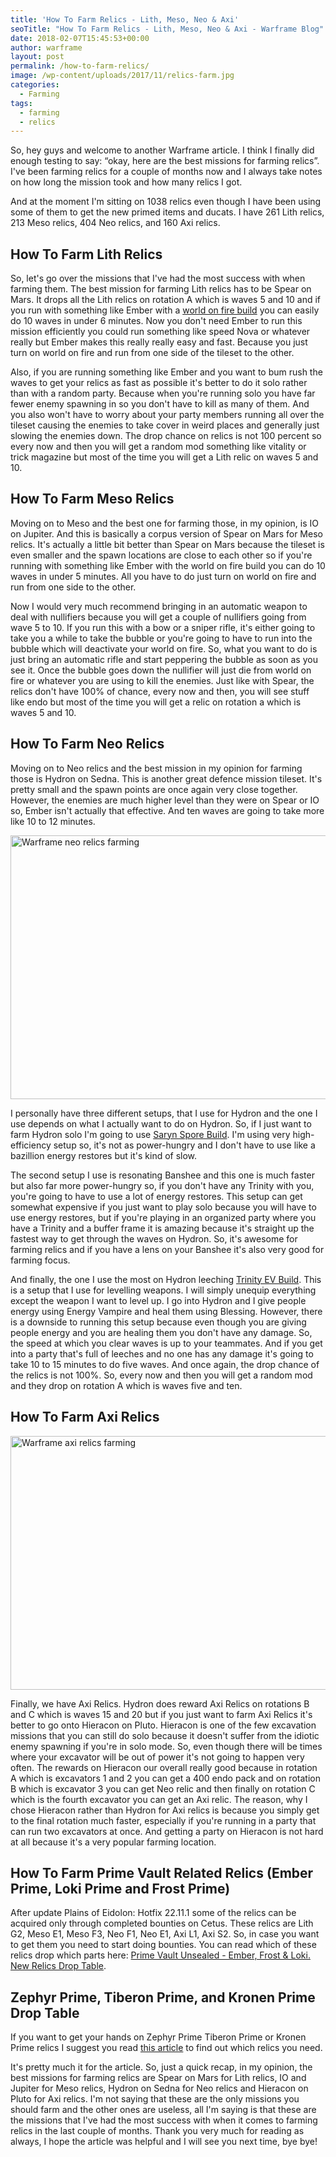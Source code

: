 ```yaml
---
title: 'How To Farm Relics - Lith, Meso, Neo & Axi'
seoTitle: "How To Farm Relics - Lith, Meso, Neo & Axi - Warframe Blog"
date: 2018-02-07T15:45:53+00:00
author: warframe
layout: post
permalink: /how-to-farm-relics/
image: /wp-content/uploads/2017/11/relics-farm.jpg
categories:
  - Farming
tags:
  - farming
  - relics
---
```

So, hey guys and welcome to another Warframe article. I think I finally did enough testing to say: &#8220;okay, here are the best missions for farming relics&#8221;. I've been farming relics for a couple of months now and I always take notes on how long the mission took and how many relics I got. <!--more-->

And at the moment I'm sitting on 1038 relics even though I have been using some of them to get the new primed items and ducats. I have 261 Lith relics, 213 Meso relics, 404 Neo relics, and 160 Axi relics.

## How To Farm Lith Relics

So, let's go over the missions that I've had the most success with when farming them. The best mission for farming Lith relics has to be Spear on Mars. It drops all the Lith relics on rotation A which is waves 5 and 10 and if you run with something like Ember with a [world on fire build](https://warframeblog.com/ember-world-fire-build/) you can easily do 10 waves in under 6 minutes. Now you don't need Ember to run this mission efficiently you could run something like speed Nova or whatever really but Ember makes this really really easy and fast. Because you just turn on world on fire and run from one side of the tileset to the other.

Also, if you are running something like Ember and you want to bum rush the waves to get your relics as fast as possible it's better to do it solo rather than with a random party. Because when you're running solo you have far fewer enemy spawning in so you don't have to kill as many of them. And you also won't have to worry about your party members running all over the tileset causing the enemies to take cover in weird places and generally just slowing the enemies down. The drop chance on relics is not 100 percent so every now and then you will get a random mod something like vitality or trick magazine but most of the time you will get a Lith relic on waves 5 and 10.

## How To Farm Meso Relics

Moving on to Meso and the best one for farming those, in my opinion, is IO on Jupiter. And this is basically a corpus version of Spear on Mars for Meso relics. It's actually a little bit better than Spear on Mars because the tileset is even smaller and the spawn locations are close to each other so if you're running with something like Ember with the world on fire build you can do 10 waves in under 5 minutes. All you have to do just turn on world on fire and run from one side to the other.

Now I would very much recommend bringing in an automatic weapon to deal with nullifiers because you will get a couple of nullifiers going from wave 5 to 10. If you run this with a bow or a sniper rifle, it's either going to take you a while to take the bubble or you're going to have to run into the bubble which will deactivate your world on fire. So, what you want to do is just bring an automatic rifle and start peppering the bubble as soon as you see it. Once the bubble goes down the nullifier will just die from world on fire or whatever you are using to kill the enemies. Just like with Spear, the relics don't have 100% of chance, every now and then, you will see stuff like endo but most of the time you will get a relic on rotation a which is waves 5 and 10.

## How To Farm Neo Relics

Moving on to Neo relics and the best mission in my opinion for farming those is Hydron on Sedna. This is another great defence mission tileset. It's pretty small and the spawn points are once again very close together. However, the enemies are much higher level than they were on Spear or IO so, Ember isn't actually that effective. And ten waves are going to take more like 10 to 12 minutes.

<img src="https://warframeblog.com/wp-content/uploads/2018/02/neo-relics-farm-1024x576.jpg" title="How To Farm Neo Relics" alt="Warframe neo relics farming" width="750" height="422" class="alignnone size-large wp-image-762" srcset="https://warframeblog.com/wp-content/uploads/2018/02/neo-relics-farm-1024x576.jpg 1024w, https://warframeblog.com/wp-content/uploads/2018/02/neo-relics-farm-300x169.jpg 300w, https://warframeblog.com/wp-content/uploads/2018/02/neo-relics-farm-768x432.jpg 768w, https://warframeblog.com/wp-content/uploads/2018/02/neo-relics-farm.jpg 1280w" sizes="(max-width: 750px) 100vw, 750px" />

I personally have three different setups, that I use for Hydron and the one I use depends on what I actually want to do on Hydron. So, if I just want to farm Hydron solo I'm going to use [Saryn Spore Build](https://warframeblog.com/saryn-spore-build/). I'm using very high-efficiency setup so, it's not as power-hungry and I don't have to use like a bazillion energy restores but it's kind of slow.

The second setup I use is resonating Banshee and this one is much faster but also far more power-hungry so, if you don't have any Trinity with you, you're going to have to use a lot of energy restores. This setup can get somewhat expensive if you just want to play solo because you will have to use energy restores, but if you're playing in an organized party where you have a Trinity and a buffer frame it is amazing because it's straight up the fastest way to get through the waves on Hydron. So, it's awesome for farming relics and if you have a lens on your Banshee it's also very good for farming focus.

And finally, the one I use the most on Hydron leeching [Trinity EV Build](https://warframeblog.com/trinity-energy-vampire-build/). This is a setup that I use for levelling weapons. I will simply unequip everything except the weapon I want to level up. I go into Hydron and I give people energy using Energy Vampire and heal them using Blessing. However, there is a downside to running this setup because even though you are giving people energy and you are healing them you don't have any damage. So, the speed at which you clear waves is up to your teammates. And if you get into a party that's full of leeches and no one has any damage it's going to take 10 to 15 minutes to do five waves. And once again, the drop chance of the relics is not 100%. So, every now and then you will get a random mod and they drop on rotation A which is waves five and ten.

## How To Farm Axi Relics

<img src="https://warframeblog.com/wp-content/uploads/2018/02/axi-relics-farm-1024x555.jpg" title="How To Farm Axi Relics" alt="Warframe axi relics farming" width="750" height="406" class="alignnone size-large wp-image-763" srcset="https://warframeblog.com/wp-content/uploads/2018/02/axi-relics-farm.jpg 1024w, https://warframeblog.com/wp-content/uploads/2018/02/axi-relics-farm-300x163.jpg 300w, https://warframeblog.com/wp-content/uploads/2018/02/axi-relics-farm-768x416.jpg 768w" sizes="(max-width: 750px) 100vw, 750px" />

Finally, we have Axi Relics. Hydron does reward Axi Relics on rotations B and C which is waves 15 and 20 but if you just want to farm Axi Relics it's better to go onto Hieracon on Pluto. Hieracon is one of the few excavation missions that you can still do solo because it doesn't suffer from the idiotic enemy spawning if you're in solo mode. So, even though there will be times where your excavator will be out of power it's not going to happen very often. The rewards on Hieracon our overall really good because in rotation A which is excavators 1 and 2 you can get a 400 endo pack and on rotation B which is excavator 3 you can get Neo relic and then finally on rotation C which is the fourth excavator you can get an Axi relic. The reason, why I chose Hieracon rather than Hydron for Axi relics is because you simply get to the final rotation much faster, especially if you're running in a party that can run two excavators at once. And getting a party on Hieracon is not hard at all because it's a very popular farming location.

## How To Farm <span>Prime Vault Related Relics (Ember Prime, Loki Prime and Frost Prime)</span>

After update <span>Plains of Eidolon: Hotfix 22.11.1 some of the relics can be acquired only through completed bounties on Cetus. These relics are </span>Lith G2, Meso E1, Meso F3, Neo F1, Neo E1, Axi L1, Axi S2. So, in case you want to get them you need to start doing bounties. You can read which of these relics drop which parts here: [Prime Vault Unsealed - Ember, Frost & Loki. New Relics Drop Table](https://warframeblog.com/prime-vault-unsealed/).

## Zephyr Prime, Tiberon Prime, and Kronen Prime Drop Table

If you want to get your hands on Zephyr Prime Tiberon Prime or Kronen Prime relics I suggest you read [this article](https://warframeblog.com/zephyr-prime-access-is-here/) to find out which relics you need.

It's pretty much it for the article. So, just a quick recap, in my opinion, the best missions for farming relics are Spear on Mars for Lith relics, IO and Jupiter for Meso relics, Hydron on Sedna for Neo relics and Hieracon on Pluto for Axi relics. I'm not saying that these are the only missions you should farm and the other ones are useless, all I'm saying is that these are the missions that I've had the most success with when it comes to farming relics in the last couple of months. Thank you very much for reading as always, I hope the article was helpful and I will see you next time, bye bye!